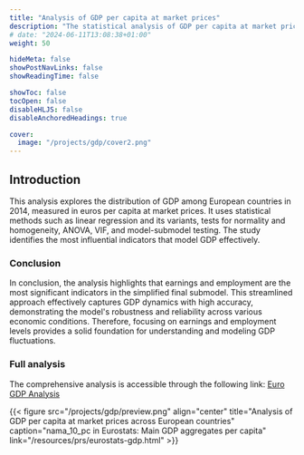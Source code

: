 ```yaml
---
title: "Analysis of GDP per capita at market prices"
description: "The statistical analysis of GDP per capita at market prices across European countries"
# date: "2024-06-11T13:08:38+01:00"
weight: 50

hideMeta: false
showPostNavLinks: false
showReadingTime: false

showToc: false
tocOpen: false
disableHLJS: false
disableAnchoredHeadings: true

cover:
  image: "/projects/gdp/cover2.png"
---
```


## Introduction

This analysis explores the distribution of GDP among European countries in 2014, measured in euros per capita at market prices. It uses statistical methods such as linear regression and its variants, tests for normality and homogeneity, ANOVA, VIF, and model-submodel testing. The study identifies the most influential indicators that model GDP effectively.

### Conclusion

In conclusion, the analysis highlights that earnings and employment are the most significant indicators in the simplified final submodel. This streamlined approach effectively captures GDP dynamics with high accuracy, demonstrating the model's robustness and reliability across various economic conditions. Therefore, focusing on earnings and employment levels provides a solid foundation for understanding and modeling GDP fluctuations.

### Full analysis

The comprehensive analysis is accessible through the following link:
[Euro GDP Analysis](/resources/prs/eurostats-gdp.html)

{{< figure src="/projects/gdp/preview.png" align="center" title="Analysis of GDP per capita at market prices across European countries" caption="nama_10_pc in Eurostats: Main GDP aggregates per capita" link="/resources/prs/eurostats-gdp.html" >}}

